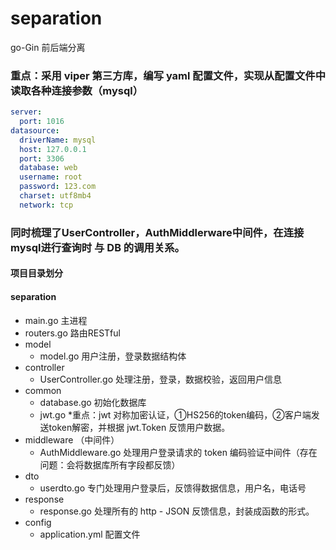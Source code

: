 # separation
go-Gin 前后端分离

### 重点：采用 viper 第三方库，编写 yaml 配置文件，实现从配置文件中读取各种连接参数（mysql）

```yaml
server:  
  port: 1016
datasource: 
  driverName: mysql
  host: 127.0.0.1
  port: 3306
  database: web
  username: root
  password: 123.com
  charset: utf8mb4
  network: tcp
```



### 同时梳理了UserController，AuthMiddlerware中间件，在连接mysql进行查询时 与 DB 的调用关系。



#### 项目目录划分

#### separation 

- main.go	主进程
- routers.go    路由RESTful
- model
  - model.go	用户注册，登录数据结构体
- controller
  - UserController.go	处理注册，登录，数据校验，返回用户信息
- common
  - database.go	初始化数据库
  - jwt.go    *重点：jwt 对称加密认证，①HS256的token编码，②客户端发送token解密，并根据 jwt.Token 反馈用户数据。
- middleware   （中间件）
  - AuthMiddleware.go	处理用户登录请求的 token 编码验证中间件（存在问题：会将数据库所有字段都反馈）
- dto
  - userdto.go	专门处理用户登录后，反馈得数据信息，用户名，电话号
- response
  - response.go	处理所有的 http - JSON 反馈信息，封装成函数的形式。
- config
  - application.yml	配置文件

